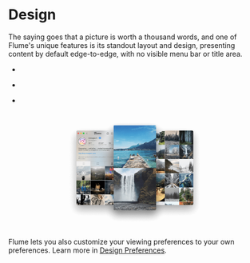 # Design

The saying goes that a picture is worth a thousand words, and one of Flume's unique features is its standout layout and design, presenting content by default edge-to-edge, with no visible menu bar or title area.

<ul class="screenshots"> 
<li><figure class="screenshot screenshot-left"></figure></li>
<li><figure class="screenshot screenshot-center"></figure></li>
<li><figure class="screenshot screenshot-right"></figure></li>
</ul>

<p style="text-align: center; margin-top: 1em;"><img src="/home/assets/design.png" width="60%" height="60%" /></p>

Flume lets you also customize your viewing preferences to your own preferences. Learn more in [Design Preferences](/preferences/design.md).